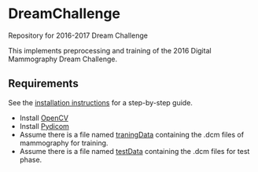 # DreamChallenge
Repository for 2016-2017 Dream Challenge

This implements preprocessing and training of the 2016 Digital Mammography Dream Challenge.

## Requirements
See the [installation instructions](INSTALL.md) for a step-by-step guide.
- Install [OpenCV]()
- Install [Pydicom]()
- Assume there is a file named [traningData]() containing the .dcm files of mammography for training.
- Assume there is a file named [testData]() containing the .dcm files for test phase.
